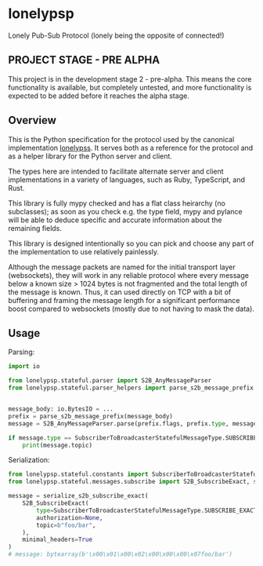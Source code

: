 # lonelypsp

Lonely Pub-Sub Protocol (lonely being the opposite of connected!)

## PROJECT STAGE - PRE ALPHA

This project is in the development stage 2 - pre-alpha. This means the core functionality is
available, but completely untested, and more functionality is expected to be added before it
reaches the alpha stage.

## Overview

This is the Python specification for the protocol used by the canonical implementation
[lonelypss](https://github.com/Tjstretchalot/lonelypss). It serves both
as a reference for the protocol and as a helper library for the Python server and client.

The types here are intended to facilitate alternate server and client
implementations in a variety of languages, such as Ruby, TypeScript, and Rust.

This library is fully mypy checked and has a flat class heirarchy (no
subclasses); as soon as you check e.g. the type field, mypy and pylance will be
able to deduce specific and accurate information about the remaining fields.

This library is designed intentionally so you can pick and choose any part of the
implementation to use relatively painlessly.

Although the message packets are named for the initial transport layer (websockets),
they will work in any reliable protocol where every message below a known size > 1024 bytes is
not fragmented and the total length of the message is known. Thus, it can used directly
on TCP with a bit of buffering and framing the message length for a significant
performance boost compared to websockets (mostly due to not having to mask the data).

## Usage

Parsing:

```python
import io

from lonelypsp.stateful.parser import S2B_AnyMessageParser
from lonelypsp.stateful.parser_helpers import parse_s2b_message_prefix


message_body: io.BytesIO = ...
prefix = parse_s2b_message_prefix(message_body)
message = S2B_AnyMessageParser.parse(prefix.flags, prefix.type, message_body)

if message.type == SubscriberToBroadcasterStatefulMessageType.SUBSCRIBE_EXACT:
    print(message.topic)
```

Serialization:

```python
from lonelypsp.stateful.constants import SubscriberToBroadcasterStatefulMessageType
from lonelypsp.stateful.messages.subscribe import S2B_SubscribeExact, serialize_s2b_subscribe_exact

message = serialize_s2b_subscribe_exact(
    S2B_SubscribeExact(
        type=SubscriberToBroadcasterStatefulMessageType.SUBSCRIBE_EXACT,
        authorization=None,
        topic=b"foo/bar",
    ),
    minimal_headers=True
)
# message: bytearray(b'\x00\x01\x00\x02\x00\x00\x00\x07foo/bar')
```
